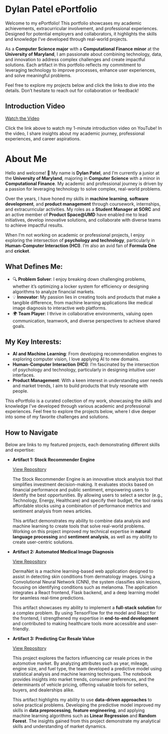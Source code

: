 # Dylan Patel ePortfolio

Welcome to my ePortfolio! This portfolio showcases my academic achievements, extracurricular involvement, and professional experiences. Designed for potential employers and collaborators, it highlights the skills and knowledge I’ve developed through real-world projects. 

As a **Computer Science major** with a **Computational Finance minor** at the **University of Maryland**, I am passionate about combining technology, data, and innovation to address complex challenges and create impactful solutions. Each artifact in this portfolio reflects my commitment to leveraging technology to improve processes, enhance user experiences, and solve meaningful problems.

Feel free to explore my projects below and click the links to dive into the details. Don’t hesitate to reach out for collaboration or feedback!

## Introduction Video

[Watch the Video](https://youtu.be/rz5w5Ku_GsM)

Click the link above to watch my 1-minute introduction video on YouTube! In the video, I share insights about my academic journey, professional experiences, and career aspirations.

# About Me
Hello and welcome! 👋 My name is **Dylan Patel**, and I’m currently a junior at the **University of Maryland**, majoring in **Computer Science** with a minor in **Computational Finance**. My academic and professional journey is driven by a passion for leveraging technology to solve complex, real-world problems.

Over the years, I have honed my skills in **machine learning**, **software development**, and **product management** through coursework, internships, and extracurricular activities. My roles as a **Student Manager at SORC** and an active member of **Product Space@UMD** have enabled me to lead initiatives, develop innovative solutions, and collaborate with diverse teams to achieve impactful results.

When I’m not working on academic or professional projects, I enjoy exploring the intersection of **psychology and technology**, particularly in **Human-Computer Interaction (HCI)**. I’m also an avid fan of **Formula One** and **cricket**.

## What Defines Me:
- 🔍 **Problem Solver**: I enjoy breaking down challenging problems, whether it’s optimizing a locker system for efficiency or designing algorithms to analyze financial markets.
- 💡 **Innovator**: My passion lies in creating tools and products that make a tangible difference, from machine learning applications like medical image diagnosis to interactive web platforms.
- 🌍 **Team Player**: I thrive in collaborative environments, valuing open communication, teamwork, and diverse perspectives to achieve shared goals.

## My Key Interests:
- **AI and Machine Learning**: From developing recommendation engines to exploring computer vision, I love applying AI to new domains.  
- **Human-Computer Interaction (HCI)**: I’m fascinated by the intersection of psychology and technology, particularly in designing intuitive user interfaces.  
- **Product Management**: With a keen interest in understanding user needs and market trends, I aim to build products that truly resonate with people.

This ePortfolio is a curated collection of my work, showcasing the skills and knowledge I’ve developed through various academic and professional experiences. Feel free to explore the projects below, where I dive deeper into some of my favorite challenges and solutions.

## How to Navigate
Below are links to my featured projects, each demonstrating different skills and expertise:

- **Artifact 1: Stock Recommender Engine**

  [View Repository](https://github.com/dylanpatel78/Stock-Recommender-Engine) 

  The Stock Recommender Engine is an innovative stock analysis tool that simplifies investment decision-making. It evaluates stocks based on
  financial performance and public sentiment, empowering users to identify the best opportunities. By allowing users to select a sector (e.g.,
  Technology, Energy, Healthcare) and specify their budget, the tool ranks affordable stocks using a combination of performance metrics and
  sentiment analysis from news articles.

  This artifact demonstrates my ability to combine data analysis and machine learning to create tools that solve real-world problems. Working on this project improved my technical expertise
  in **natural language processing** and **sentiment analysis**, as well as my ability to create user-centric solutions.

- **Artifact 2: Automated Medical Image Diagnosis**

  [View Repository](https://github.com/dylanpatel78/DermaNet-Diagnostic-System)

  DermaNet is a machine learning-based web application designed to assist in detecting skin conditions from dermatology images. Using a
  Convolutional Neural Network (CNN), the system classifies skin lesions, focusing on identifying conditions such as melanoma. The application
  integrates a React frontend, Flask backend, and a deep learning model for seamless real-time predictions.

  This artifact showcases my ability to implement a **full-stack solution** for a complex problem. By using TensorFlow for the model and React for the frontend, I strengthened my expertise
  in **end-to-end development** and contributed to making healthcare tools more accessible and user-friendly.

- **Artifact 3: Predicting Car Resale Value**

  [View Repository](https://github.com/dylanpatel78/Car-Resale-Value-Prediction)

  This project explores the factors influencing car resale prices in the automotive market. By analyzing attributes such as year, mileage, engine
  size, and fuel type, the team developed a predictive model using statistical analysis and machine learning techniques. The notebook provides
  insights into market trends, consumer preferences, and the determinants of vehicle pricing, offering valuable tools for sellers, buyers, and
  dealerships alike.

  This artifact highlights my ability to use **data-driven approaches** to solve practical problems. Developing the predictive model improved my skills in **data preprocessing**, **feature
  engineering**, and applying machine learning algorithms such as **Linear Regression** and **Random Forest**. The insights gained from this project demonstrate my analytical skills and
  understanding of market dynamics.


